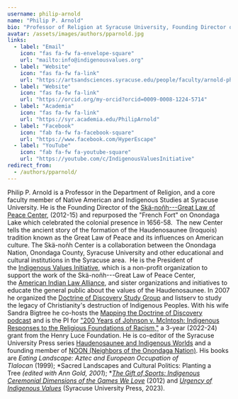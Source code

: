 ```yaml
---
username: philip-arnold
name: "Philip P. Arnold"
bio: "Professor of Religion at Syracuse University, Founding Director of the Skä·noñh—Great Law of Peace Center, and President of Indigenous Values Initiative."
avatar: /assets/images/authors/pparnold.jpg
links:
  - label: "Email"
    icon: "fas fa-fw fa-envelope-square"
    url: "mailto:info@indigenousvalues.org"
  - label: "Website"
    icon: "fas fa-fw fa-link"
    url: "https://artsandsciences.syracuse.edu/people/faculty/arnold-philip-p/"
  - label: "Website"
    icon: "fas fa-fw fa-link"
    url: "https://orcid.org/my-orcid?orcid=0009-0008-1224-5714"
  - label: "Academia"
    icon: "fas fa-fw fa-link"
    url: "https://syr.academia.edu/PhilipArnold"  
  - label: "Facebook"
    icon: "fab fa-fw fa-facebook-square"
    url: "https://www.facebook.com/HyperEscape"
  - label: "YouTube"
    icon: "fab fa-fw fa-youtube-square"
    url: "https://youtube.com/c/IndigenousValuesInitiative"
redirect_from:
  - /authors/pparnold/
---
```

Philip P. Arnold is a Professor in the Department of Religion, and a core faculty member of Native American and Indigenous Studies at Syracuse University. He is the Founding Director of the [Skä-noñh---Great Law of Peace Center](http://www.skanonhcenter.org/ "http://www.skanonhcenter.org/"), (2012-15) and repurposed the "French Fort" on Onondaga Lake which celebrated the colonial presence in 1656-58.  The new Center tells the ancient story of the formation of the Haudenosaunee (Iroquois) tradition known as the Great Law of Peace and its influences on American culture. The Skä-noñh Center is a collaboration between the Onondaga Nation, Onondaga County, Syracuse University and other educational and cultural institutions in the Syracuse area.  He is the President of the [Indigenous Values Initiative](http://www.indigenousvalues.org/ "http://www.indigenousvalues.org/"), which is a non-profit organization to support the work of the Skä-noñh---Great Law of Peace Center, the [American Indian Law Alliance](https://aila.ngo/ "https://aila.ngo/"), and sister organizations and initiatives to educate the general public about the values of the Haudenosaunee. In 2007 he organized the [Doctrine of Discovery Study Group](http://www.robo.run.place/ "http://www.robo.run.place/") and listserv to study the legacy of Christianity's destruction of Indigenous Peoples. With his wife Sandra Bigtree he co-hosts the [Mapping the Doctrine of Discovery podcast](https://podcast.robo.run.place/ "https://podcast.robo.run.place/") and is the PI for ["200 Years of Johnson v. McIntosh: Indigenous Responses to the Religious Foundations of Racism,"](https://www.hluce.org/grants/?programs=4&years=314&sort=newest&date_day=&date_month=&date_year=&keyword= "https://www.hluce.org/grants/?programs=4&years=314&sort=newest&date_day=&date_month=&date_year=&keyword=") a 3-year (2022-24) grant from the Henry Luce Foundation. He is co-editor of the Syracuse University Press series [Haudenosaunee and Indigenous Worlds](https://press.syr.edu/haudenosaunee/ "https://press.syr.edu/haudenosaunee/") and a founding member of [NOON (Neighbors of the Onondaga Nation)](http://www.peacecouncil.net/NOON/index.html "http://www.peacecouncil.net/NOON/index.html"). His books are *Eating Landscape: Aztec and European Occupation of Tlalocan* (1999); *Sacred Landscapes and Cultural Politics: Planting a Tree *(edited with Ann Gold, 2001*); *[*The Gift of Sports: Indigenous Ceremonial Dimensions of the Games We Love*](https://titles.cognella.com/the-gift-of-sports-9781621310471.html "https://titles.cognella.com/the-gift-of-sports-9781621310471.html") (2012) and [*Urgency of Indigenous Values*](https://press.syr.edu/supressbooks/5835/urgency-of-indigenous-values-the/ "https://press.syr.edu/supressbooks/5835/urgency-of-indigenous-values-the/") (Syracuse University Press, 2023).